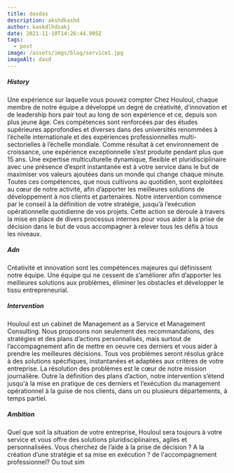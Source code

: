 ```yaml
---
title: dasdas
description: akshdkashd
author: kaskdlhdsakj
date: 2021-11-10T14:26:44.995Z
tags:
  - post
image: /assets/imgs/blog/service1.jpg
imageAlt: dasd
---
```

<!--StartFragment-->

##### History

Une expérience sur laquelle vous pouvez compter Chez Houloul, chaque membre de notre équipe a développé un degré de créativité, d’innovation et de leadership hors pair tout au long de son expérience et ce, depuis son plus jeune âge. Ces compétences sont renforcées par des études supérieures approfondies et diverses dans des universités renommées à l’échelle internationale et des expériences professionnelles multi-sectorielles à l’échelle mondiale. Comme résultat à cet environnement de croissance, une expérience exceptionnelle s’est produite pendant plus que 15 ans. Une expertise multiculturelle dynamique, flexible et pluridisciplinaire avec une présence d’esprit instantanée est à votre service dans le but de maximiser vos valeurs ajoutées dans un monde qui change chaque minute. Toutes ces compétences, que nous cultivons au quotidien, sont exploitées au cœur de notre activité, afin d’apporter les meilleures solutions de développement à nos clients et partenaires. Notre intervention commence par le conseil à la définition de votre stratégie, jusqu’à l’exécution opérationnelle quotidienne de vos projets. Cette action se déroule à travers la mise en place de divers processus internes pour vous aider à la prise de décision dans le but de vous accompagner à relever tous les défis à tous les niveaux.

##### Adn

Créativité et innovation sont les compétences majeures qui définissent notre équipe. Une équipe qui ne cessent de s’améliorer afin d’apporter les meilleures solutions aux problèmes, éliminer les obstacles et développer le tissu entrepreneurial.

##### Intervention

Houloul est un cabinet de Management as a Service et Management Consulting. Nous proposons non seulement des recommandations, des stratégies et des plans d’actions personnalisés, mais surtout de l’accompagnement afin de mettre en oeuvre ces derniers et vous aider à prendre les meilleures décisions. Tous vos problèmes seront résolus grâce à des solutions spécifiques, instantanées et adaptées aux critères de votre entreprise. La résolution des problèmes est le cœur de notre mission journalière. Outre la définition des plans d’action, notre intervention s’étend jusqu'à la mise en pratique de ces derniers et l’exécution du management opérationnel à la guise de nos clients, dans un ou plusieurs départements, à temps partiel.

##### Ambition

Quel que soit la situation de votre entreprise, Houloul sera toujours à votre service et vous offre des solutions pluridisciplinaires, agiles et personnalisées. Vous cherchez de l’aide à la prise de décision ? A la création d’une stratégie et sa mise en exécution ? de l'accompagnement professionnel? Ou tout sim

<!--EndFragment-->